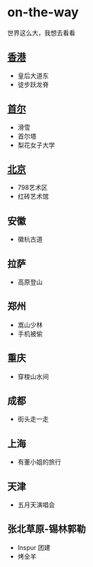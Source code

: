 # on-the-way
世界这么大，我想去看看

## [香港](https://github.com/OLDMAN007/on-the-way/blob/master/HongKong.md)
  - 皇后大道东
  - 徒步跃龙脊
  
## [首尔](Seoul.md)
  - 滑雪
  - 首尔塔
  - 梨花女子大学
  
## [北京](https://github.com/OLDMAN007/on-the-way/blob/master/%E5%88%9D%E6%B8%B8%E5%B8%9D%E9%83%BD.md)
  - 798艺术区
  - 红砖艺术馆
  
## 安徽
  - 徽杭古道

## 拉萨
  - 高原登山

## 郑州
  - 嵩山少林
  - 手机被偷

## 重庆
  - 穿梭山水间

## 成都
  - 街头走一走

## 上海
  - 有董小姐的旅行

## 天津
  - 五月天演唱会

## 张北草原-锡林郭勒
  - Inspur 团建
  - 烤全羊
